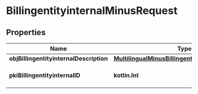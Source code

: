 
# BillingentityinternalMinusRequest

## Properties
Name | Type | Description | Notes
------------ | ------------- | ------------- | -------------
**objBillingentityinternalDescription** | [**MultilingualMinusBillingentityinternalDescription**](MultilingualMinusBillingentityinternalDescription.md) |  | 
**pkiBillingentityinternalID** | **kotlin.Int** | The unique ID of the Billingentityinternal. |  [optional]



